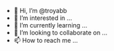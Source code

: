 - 👋 Hi, I’m @troyabb
- 👀 I’m interested in ...
- 🌱 I’m currently learning ...
- 💞️ I’m looking to collaborate on ...
- 📫 How to reach me ...

<!---
troyabb/troyabb is a ✨ special ✨ repository because its `README.md` (this file) appears on your GitHub profile.
You can click the Preview link to take a look at your changes.
--->
